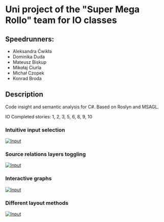 # Uni project of the "Super Mega Rollo" team for IO classes

## Speedrunners:

* Aleksandra Ćwikła
* Dominika Duda
* Mateusz Biskup
* Mikołaj Ciurla
* Michał Czopek
* Konrad Broda

## Description
Code insight and semantic analysis for C#. 
Based on Roslyn and MSAGL.

IO Completed stories: 1, 2, 3, 5, 6, 8, 9, 10
### Intuitive input selection
[![Input](https://giant.gfycat.com/FrailClearAustrianpinscher.gif)](https://giant.gfycat.com/FrailClearAustrianpinscher.webm)


### Source relations layers toggling
[![Input](http://giant.gfycat.com/IllGoldenAiredaleterrier.gif)](http://giant.gfycat.com/IllGoldenAiredaleterrier.webm)


### Interactive graphs
[![Input](https://giant.gfycat.com/GleefulTidyEmperorpenguin.gif)](https://giant.gfycat.com/GleefulTidyEmperorpenguin.webm)


### Different layout methods
[![Input](https://giant.gfycat.com/DownrightJaggedChrysalis.gif)](https://giant.gfycat.com/DownrightJaggedChrysalis.webm)

